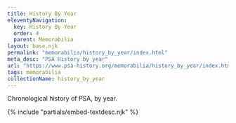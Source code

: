 ```yaml
---
title: History By Year
eleventyNavigation:
  key: History By Year
  order: 4
  parent: Memorabilia
layout: base.njk
permalink: "memorabilia/history_by_year/index.html"
meta_desc: "PSA History by year"
url: "https://www.psa-history.org/memorabilia/history_by_year/index.html"
tags: memorabilia
collectionName: history_by_year
---
```


Chronological history of PSA, by year.

{% include "partials/embed-textdesc.njk" %}